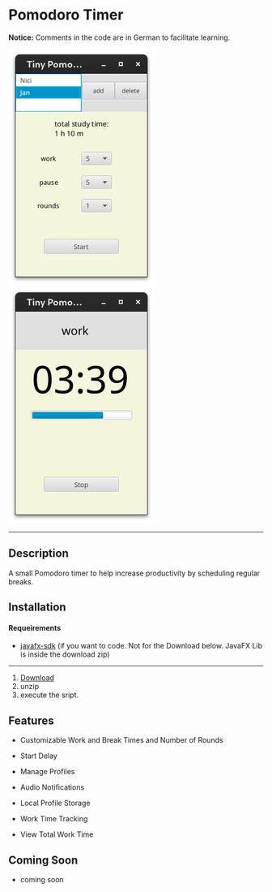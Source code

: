 # Pomodoro Timer

**Notice:** Comments in the code are in German to facilitate learning.

![Screenshot](src/main/resources/de/tiny/screenshot1.png)
![Screenshot](src/main/resources/de/tiny/screenshot2.png)

---

## Description

A small Pomodoro timer to help increase productivity by scheduling regular breaks.

## Installation

#### Requeirements

- [javafx-sdk](https://gluonhq.com/products/javafx/)
  (if you want to code. Not for the Download below.
  JavaFX Lib is inside the download zip)

---

1. [Download](https://drive.google.com/file/d/132hrHVOHIh0chqfjkxOpVAcHzbwWIUSB/view?usp=drive_link)
2. unzip
3. execute the sript.

## Features

- Customizable Work and Break Times and Number of Rounds

- Start Delay

- Manage Profiles

- Audio Notifications

- Local Profile Storage

- Work Time Tracking

- View Total Work Time

## Coming Soon

- coming soon
